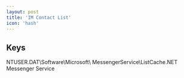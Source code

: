 ```yaml
---
layout: post
title: 'IM Contact List'
icon: 'hash'
---
```


## Keys

NTUSER.DAT\Software\Microsoft\ MessengerService\ListCache\.NET Messenger Service

